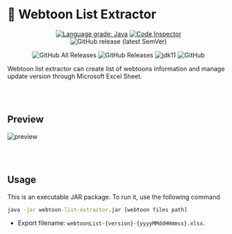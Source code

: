 # 📇 Webtoon List Extractor

<p align="center">
    <a href="https://lgtm.com/projects/g/ImSejin/webtoon-list-extractor/context:java"><img alt="Language grade: Java" src="https://img.shields.io/lgtm/grade/java/g/ImSejin/webtoon-list-extractor.svg?logo=lgtm&logoWidth=18"/></a>
    <a href="https://frontend.code-inspector.com/project/16358/dashboard"><img alt="Code Inspector" src="https://www.code-inspector.com/project/16358/score/svg"></a>
    <img alt="GitHub release (latest SemVer)" src="https://img.shields.io/github/v/release/imsejin/webtoon-list-extractor">
</p>

<p align="center">
    <img alt="GitHub All Releases" src="https://img.shields.io/github/downloads/imsejin/webtoon-list-extractor/total">
    <img alt="GitHub Releases" src="https://img.shields.io/github/downloads/imsejin/webtoon-list-extractor/latest/total">
    <img alt="jdk11" src="https://img.shields.io/badge/jdk-11-orange">
    <img alt="GitHub" src="https://img.shields.io/github/license/imsejin/webtoon-list-extractor">
</p>
Webtoon list extractor can create list of webtoons information and manage update version through Microsoft Excel Sheet.

<br><br>

## Preview

![preview](<https://user-images.githubusercontent.com/46176032/81501581-2eadea00-9314-11ea-89ae-990a75ee3b4e.gif>)

<br><br>

## Usage

This is an executable JAR package. To run it, use the following command

```cmd
java -jar webtoon-list-extractor.jar [webtoon files path]
```

- Export filename:  `webtoonList-{version}-{yyyyMMddHHmmss}.xlsx`.

